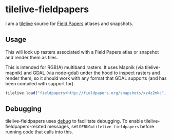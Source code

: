 # tilelive-fieldpapers

I am a [tilelive](https://github.com/mapbox/tilelive.js) source for [Field
Papers](http://fieldpapers.org/) atlases and snapshots.

## Usage

This will look up rasters associated with a Field Papers atlas or snapshot and
render them as tiles.

This is intended for RGB(A) multiband rasters. It uses Mapnik (via
tilelive-mapnik) and GDAL (via node-gdal) under the hood to inspect rasters and
render them, so it should work with any format that GDAL supports (and has been
compiled with support for).

```javascript
tilelive.load("fieldpapers+http://fieldpapers.org/snapshots/xz4z2mkc", ...);
```

## Debugging

tilelive-fieldpapers uses [debug](https://github.com/visionmedia/debug) to
facilitate debugging. To enable tilelive-fieldpapers-related messages, set
`DEBUG=tilelive-fieldpapers` before running code that calls into this.

